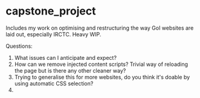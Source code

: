 # capstone_project

Includes my work on optimising and restructuring the way GoI websites are laid out, especially IRCTC. Heavy WIP.

Questions:

1) What issues can I anticipate and expect?
2) How can we remove injected content scripts? Trivial way of reloading the page but is there any other cleaner way?
3) Trying to generalise this for more websites, do you think it's doable by using automatic CSS selection?
4) 